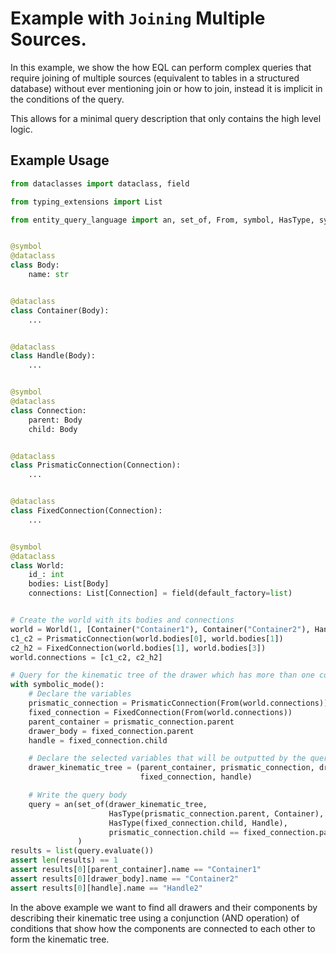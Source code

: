 # Example with `Joining` Multiple Sources.

In this example, we show the how EQL can perform complex queries that require joining of multiple sources 
(equivalent to tables in a structured database) without ever mentioning join or how to join, instead it is implicit
in the conditions of the query.

This allows for a minimal query description that only contains the high level logic.

## Example Usage

```python
from dataclasses import dataclass, field

from typing_extensions import List

from entity_query_language import an, set_of, From, symbol, HasType, symbolic_mode


@symbol
@dataclass
class Body:
    name: str


@dataclass
class Container(Body):
    ...


@dataclass
class Handle(Body):
    ...


@symbol
@dataclass
class Connection:
    parent: Body
    child: Body


@dataclass
class PrismaticConnection(Connection):
    ...


@dataclass
class FixedConnection(Connection):
    ...


@symbol
@dataclass
class World:
    id_: int
    bodies: List[Body]
    connections: List[Connection] = field(default_factory=list)


# Create the world with its bodies and connections
world = World(1, [Container("Container1"), Container("Container2"), Handle("Handle1"), Handle("Handle2")])
c1_c2 = PrismaticConnection(world.bodies[0], world.bodies[1])
c2_h2 = FixedConnection(world.bodies[1], world.bodies[3])
world.connections = [c1_c2, c2_h2]

# Query for the kinematic tree of the drawer which has more than one component.
with symbolic_mode():
    # Declare the variables
    prismatic_connection = PrismaticConnection(From(world.connections))
    fixed_connection = FixedConnection(From(world.connections))
    parent_container = prismatic_connection.parent
    drawer_body = fixed_connection.parent
    handle = fixed_connection.child

    # Declare the selected variables that will be outputted by the query
    drawer_kinematic_tree = (parent_container, prismatic_connection, drawer_body,
                             fixed_connection, handle)

    # Write the query body
    query = an(set_of(drawer_kinematic_tree,
                      HasType(prismatic_connection.parent, Container),
                      HasType(fixed_connection.child, Handle),
                      prismatic_connection.child == fixed_connection.parent)
               )
results = list(query.evaluate())
assert len(results) == 1
assert results[0][parent_container].name == "Container1"
assert results[0][drawer_body].name == "Container2"
assert results[0][handle].name == "Handle2"
```

In the above example we want to find all drawers and their components by describing their kinematic tree using a
conjunction (AND operation) of conditions that show how the components are connected to each other to form the kinematic
tree.
